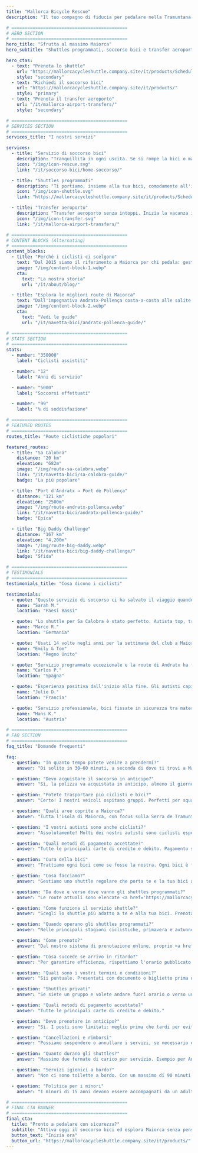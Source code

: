 ```yaml
---
title: "Mallorca Bicycle Rescue"
description: "Il tuo compagno di fiducia per pedalare nella Tramuntana di Maiorca. Soccorso bici, shuttles e transfer da/per l'aeroporto per ciclisti."

# ============================================
# HERO SECTION
# ============================================
hero_title: "Sfrutta al massimo Maiorca"
hero_subtitle: "Shuttles programmati, soccorso bici e transfer aeroporto – da ciclisti per ciclisti"

hero_ctas:
  - text: "Prenota lo shuttle"
    url: "https://mallorcacycleshuttle.company.site/it/products/Scheduled-Bike-Buses-c15728235"
    style: "secondary"
  - text: "Richiedi il soccorso bici"
    url: "https://mallorcacycleshuttle.company.site/it/products/"
    style: "primary"
  - text: "Prenota il transfer aeroporto"
    url: "/it/mallorca-airport-transfers/"
    style: "secondary"

# ============================================
# SERVICES SECTION
# ============================================
services_title: "I nostri servizi"

services:
  - title: "Servizio di soccorso bici"
    description: "Tranquillità in ogni uscita. Se si rompe la bici o mancano le forze, i titolari di polizza vengono recuperati in tutta Maiorca."
    icon: "/img/icon-rescue.svg"
    link: "/it/soccorso-bici/home-soccorso/"

  - title: "Shuttles programmati"
    description: "Ti portiamo, insieme alla tua bici, comodamente all'inizio delle iconiche route di sola andata."
    icon: "/img/icon-shuttle.svg"
    link: "https://mallorcacycleshuttle.company.site/it/products/Scheduled-Bike-Buses-c15728235"

  - title: "Transfer aeroporto"
    description: "Transfer aeroporto senza intoppi. Inizia la vacanza in bici senza stress dal momento dell'atterraggio."
    icon: "/img/icon-transfer.svg"
    link: "/it/mallorca-airport-transfers/"

# ============================================
# CONTENT BLOCKS (Alternating)
# ============================================
content_blocks:
  - title: "Perché i ciclisti ci scelgono"
    text: "Dal 2015 siamo il riferimento a Maiorca per chi pedala: gestiamo shuttles, soccorsi in tutta l'isola e trattiamo le bici come fossero le nostre. Aspettati un team cordiale e affidabile, bus confortevoli e conoscenza locale su cui puoi contare."
    image: "/img/content-block-1.webp"
    cta:
      text: "La nostra storia"
      url: "/it/about/blog/"

  - title: "Esplora le migliori route di Maiorca"
    text: "Dall'impegnativa Andratx-Pollença costa-a-costa alle salite leggendarie dai porti di Sa Calobra e Valldemossa fino alle strade tranquille dell'interno, Maiorca è un paradiso ciclistico di livello mondiale. Le nostre guide ti aiutano a pianificare perfette route di sola andata con mappe dettagliate, profili altimetrici e consigli da insider."
    image: "/img/content-block-2.webp"
    cta:
      text: "Vedi le guide"
      url: "/it/navetta-bici/andratx-pollenca-guide/"

# ============================================
# STATS SECTION
# ============================================
stats:
  - number: "350000"
    label: "Ciclisti assistiti"

  - number: "12"
    label: "Anni di servizio"

  - number: "5000"
    label: "Soccorsi effettuati"

  - number: "99"
    label: "% di soddisfazione"

# ============================================
# FEATURED ROUTES
# ============================================
routes_title: "Route ciclistiche popolari"

featured_routes:
  - title: "Sa Calobra"
    distance: "20 km"
    elevation: "682m"
    image: "/img/route-sa-calobra.webp"
    link: "/it/navetta-bici/sa-calobra-guide/"
    badge: "La più popolare"

  - title: "Port d'Andratx → Port de Pollença"
    distance: "121 km"
    elevation: "2500m"
    image: "/img/route-andratx-pollenca.webp"
    link: "/it/navetta-bici/andratx-pollenca-guide/"
    badge: "Epica"

  - title: "Big Daddy Challenge"
    distance: "167 km"
    elevation: "4,200m"
    image: "/img/route-big-daddy.webp"
    link: "/it/navetta-bici/big-daddy-challenge/"
    badge: "Sfida"

# ============================================
# TESTIMONIALS
# ============================================
testimonials_title: "Cosa dicono i ciclisti"

testimonials:
  - quote: "Questo servizio di soccorso ci ha salvato il viaggio quando il mio amico ha avuto un guasto. Professionali, rapidi e gentili. Super consigliati!"
    name: "Sarah M."
    location: "Paesi Bassi"

  - quote: "Lo shuttle per Sa Calobra è stato perfetto. Autista top, trasporto bici sicuro e abbiamo iniziato esattamente dove volevamo, con gambe fresche. Vale ogni centesimo."
    name: "Marco R."
    location: "Germania"

  - quote: "Usati 14 volte negli anni per la settimana del club a Maiorca. Transfer aeroporto e shuttle programmato per Andratx. Solo la tranquillità vale il prezzo. Sanno il fatto loro."
    name: "Emily & Tom"
    location: "Regno Unito"

  - quote: "Servizio programmato eccezionale e la route di Andratx ha fatto la nostra vacanza. Non vedo l'ora di tornare!"
    name: "Carlos P."
    location: "Spagna"

  - quote: "Esperienza positiva dall'inizio alla fine. Gli autisti capiscono davvero le esigenze dei ciclisti. Già fatti quattro viaggi con loro."
    name: "Julie D."
    location: "Francia"

  - quote: "Servizio professionale, bici fissate in sicurezza tra materassi, route spettacolari. Consigliatissimo per ciclisti seri."
    name: "Hans K."
    location: "Austria"

# ============================================
# FAQ SECTION
# ============================================
faq_title: "Domande frequenti"

faq:
  - question: "In quanto tempo potete venire a prendermi?"
    answer: "Di solito in 30–60 minuti, a seconda di dove ti trovi a Maiorca. Abbiamo più veicoli distribuiti sull'isola per rispondere rapidamente."

  - question: "Devo acquistare il soccorso in anticipo?"
    answer: "Sì, la polizza va acquistata in anticipo, almeno il giorno prima dell'uso (valida per tutto il tuo soggiorno)."

  - question: "Potete trasportare più ciclisti e bici?"
    answer: "Certo! I nostri veicoli ospitano gruppi. Perfetti per squadre o club."

  - question: "Quali aree coprite a Maiorca?"
    answer: "Tutta l'isola di Maiorca, con focus sulla Serra de Tramuntana, dove si trovano le migliori route di sola andata. Da Andratx a Pollença e tutto ciò che sta in mezzo."

  - question: "I vostri autisti sono anche ciclisti?"
    answer: "Assolutamente! Molti dei nostri autisti sono ciclisti esperti: conoscono route, criticità e quello di cui hai bisogno."

  - question: "Quali metodi di pagamento accettate?"
    answer: "Tutte le principali carte di credito e debito. Pagamento sicuro tramite Stripe."

  - question: "Cura della bici"
    answer: "Trattiamo ogni bici come se fosse la nostra. Ogni bici è fissata in rimorchi su misura, imbottita tra materassi, così arriva nelle stesse condizioni di quando è stata caricata."

  - question: "Cosa facciamo?"
    answer: "Gestiamo uno shuttle regolare che porta te e la tua bici all'inizio delle iconiche route di sola andata di Maiorca (<a href='https://mallorcacycleshuttle.company.site/it/products/' target='_blank' rel='noopener noreferrer'>orari qui</a>). Offriamo soccorso per bici e ciclista in caso di guasto (<a href='https://mallorcacycleshuttle.company.site/it/products/' target='_blank' rel='noopener noreferrer'>link qui</a>). E forniamo transfer privati da/per aeroporto con preventivo istantaneo (<a href='/it/mallorca-airport-transfers/'>qui</a>)."

  - question: "Da dove e verso dove vanno gli shuttles programmati?"
    answer: "Le route attuali sono elencate <a href='https://mallorcacycleshuttle.company.site/it/products/' target='_blank' rel='noopener noreferrer'>qui</a>."

  - question: "Come funziona il servizio shuttle?"
    answer: "Scegli lo shuttle più adatto a te e alla tua bici. Prenota in anticipo: i posti sono limitati. Arriva almeno 15 minuti prima della partenza con documento o biglietto (va benissimo sul telefono) per caricare la bici. <a href='https://mallorcacycleshuttle.company.site/it/products/' target='_blank' rel='noopener noreferrer'>Prenota qui</a>. Goditi il viaggio e ama il rientro in bici. Semplice, efficiente, essenziale."

  - question: "Quando operano gli shuttles programmati?"
    answer: "Nelle principali stagioni ciclistiche, primavera e autunno. L'intero orario del bus bici è <a href='https://mallorcacycleshuttle.company.site/it/products/' target='_blank' rel='noopener noreferrer'>qui</a>."

  - question: "Come prenoto?"
    answer: "Dal nostro sistema di prenotazione online, proprio <a href='https://mallorcacycleshuttle.company.site/it/products/' target='_blank' rel='noopener noreferrer'>qui</a>."

  - question: "Cosa succede se arrivo in ritardo?"
    answer: "Per garantire efficienza, rispettiamo l'orario pubblicato e non possiamo aspettare i ritardatari. Arriva al punto di partenza prima dell'orario di carico indicato sul biglietto. Poiché la tua assenza può impedire ad altri di prenotare, non rimborsiamo gli shuttles persi."

  - question: "Quali sono i vostri termini e condizioni?"
    answer: "Sii puntuale. Presentati con documento o biglietto prima dell'orario di carico indicato. Termini e condizioni completi qui."

  - question: "Shuttles privati"
    answer: "Se siete un gruppo e volete andare fuori orario o verso una destinazione non in programma, scrivi a admin@mallorcacycleshuttle.com con data, luogo di ritiro, destinazione e numero persone: faremo il possibile per inserirvi."

  - question: "Quali metodi di pagamento accettate?"
    answer: "Tutte le principali carte di credito e debito."

  - question: "Devo prenotare in anticipo?"
    answer: "Sì. I posti sono limitati: meglio prima che tardi per evitare di restare fuori. Consigliamo di prenotare all'inizio del soggiorno: gambe fresche e un giorno jolly in caso di meteo avverso. <a href='https://mallorcacycleshuttle.company.site/it/products/' target='_blank' rel='noopener noreferrer'>Prenota qui</a>."

  - question: "Cancellazioni e rimborsi"
    answer: "Possiamo sospendere o annullare i servizi, se necessario e senza preavviso. In caso di annullamento di uno shuttle, rimborso totale o spostamento su un bus alternativo. Se vuoi cambiare data, può essere possibile e si valuta caso per caso. Per i dettagli completi, vedi i Termini e Condizioni qui."

  - question: "Quanto durano gli shuttles?"
    answer: "Massimo due fermate di carico per servizio. Esempio per Andratx: Port de Pollença, carico bici alle 07:15; poi Alcúdia, carico alle 07:35; arrivo medio ad Andratx verso le 09:15 a seconda del traffico."

  - question: "Servizi igienici a bordo?"
    answer: "Non ci sono toilette a bordo. Con un massimo di 90 minuti di viaggio, di solito non servono. Regola solo quanto bevi prima e durante."

  - question: "Politica per i minori"
    answer: "I minori di 15 anni devono essere accompagnati da un adulto pagante. Tutti i posti hanno lo stesso prezzo."

# ============================================
# FINAL CTA BANNER
# ============================================
final_cta:
  title: "Pronto a pedalare con sicurezza?"
  subtitle: "Attiva oggi il soccorso bici ed esplora Maiorca senza pensieri"
  button_text: "Inizia ora"
  button_url: "https://mallorcacycleshuttle.company.site/it/products/"
---
```

